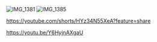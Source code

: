 ![IMG_1381](https://user-images.githubusercontent.com/112128368/235822185-0af6fdbd-5614-4ab7-8e31-c55880775bff.jpg)
![IMG_1385](https://user-images.githubusercontent.com/112128368/235822196-31af13a3-6fd4-471f-92df-5359c0bbb32d.jpg)


https://youtube.com/shorts/HYz34N55XeA?feature=share


https://youtu.be/Y6HyjnAXgaU
